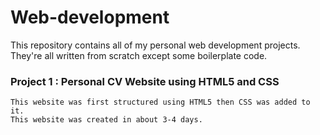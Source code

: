 # Web-development
This repository contains all of my personal web development projects. They're all written from scratch except some boilerplate code.

### Project 1 : Personal CV Website using HTML5 and CSS
    This website was first structured using HTML5 then CSS was added to it.
    This website was created in about 3-4 days.

